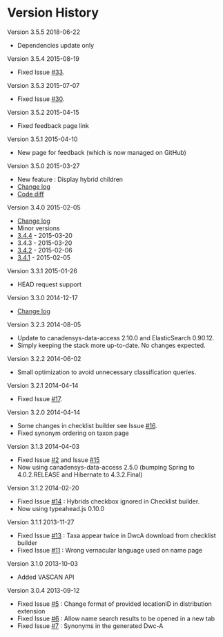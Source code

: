 Version History
===============

Version 3.5.5 2018-06-22
* Dependencies update only

Version 3.5.4 2015-08-19
* Fixed Issue [#33](https://github.com/Canadensys/vascan/issues/33).

Version 3.5.3 2015-07-07
* Fixed Issue [#30](https://github.com/Canadensys/vascan/issues/30).

Version 3.5.2 2015-04-15
* Fixed feedback page link

Version 3.5.1 2015-04-10
* New page for feedback (which is now managed on GitHub)

Version 3.5.0 2015-03-27
* New feature : Display hybrid children
* [Change log](https://github.com/Canadensys/vascan/milestones/3.5.0)
* [Code diff](https://github.com/Canadensys/vascan/compare/3.4.4...3.5.0)

Version 3.4.0 2015-02-05
* [Change log](https://github.com/Canadensys/vascan/milestones/3.4)
* Minor versions
 * [3.4.4](https://github.com/Canadensys/vascan/milestones/3.4.4) - 2015-03-20
 * 3.4.3 - 2015-03-20
 * [3.4.2](https://github.com/Canadensys/vascan/milestones/3.4.2) - 2015-02-06
 * [3.4.1](https://github.com/Canadensys/vascan/milestones/3.4.1) - 2015-02-05
 
Version 3.3.1 2015-01-26
* HEAD request support

Version 3.3.0 2014-12-17
* [Change log](https://github.com/Canadensys/vascan/milestones/3.3)

Version 3.2.3 2014-08-05
* Update to canadensys-data-access 2.10.0 and ElasticSearch 0.90.12.
* Simply keeping the stack more up-to-date. No changes expected.

Version 3.2.2 2014-06-02
* Small optimization to avoid unnecessary classification queries.

Version 3.2.1 2014-04-14
* Fixed Issue [#17](https://github.com/Canadensys/vascan/issues/17).

Version 3.2.0 2014-04-14
* Some changes in checklist builder see Issue [#16](https://github.com/Canadensys/vascan/issues/16).
* Fixed synonym ordering on taxon page

Version 3.1.3 2014-04-03
* Fixed Issue [#2](https://github.com/Canadensys/vascan/issues/2) and Issue [#15](https://github.com/Canadensys/vascan/issues/15)
* Now using canadensys-data-access 2.5.0 (bumping Spring to 4.0.2.RELEASE and Hibernate to 4.3.2.Final)

Version 3.1.2 2014-02-20
* Fixed Issue [#14](https://github.com/Canadensys/vascan/issues/14) : Hybrids checkbox ignored in Checklist builder.
* Now using typeahead.js 0.10.0

Version 3.1.1 2013-11-27
* Fixed Issue [#13](https://github.com/Canadensys/vascan/issues/13) : 
Taxa appear twice in DwcA download from checklist builder
* Fixed Issue [#11](https://github.com/Canadensys/vascan/issues/11) : Wrong vernacular language used on name page

Version 3.1.0 2013-10-03
* Added VASCAN API

Version 3.0.4 2013-09-12
* Fixed Issue [#5](https://github.com/Canadensys/vascan/issues/5) : Change format of provided locationID in distribution extension
* Fixed Issue [#6](https://github.com/Canadensys/vascan/issues/6) : Allow name search results to be opened in a new tab
* Fixed Issue [#7](https://github.com/Canadensys/vascan/issues/7) : Synonyms in the generated Dwc-A 
